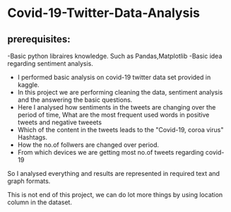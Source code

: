 # Covid-19-Twitter-Data-Analysis

## prerequisites:
 -Basic python libraires knowledge. Such as Pandas,Matplotlib
 -Basic idea regarding sentiment analysis.
- I performed basic analysis on covid-19 twitter data set provided in kaggle.
- In this project we are performing cleaning the data, sentiment analysis and the answering the basic questions.
- Here I analysed how sentiments in the tweets are changing over the period of time, What are the most frequent used words in positive tweets and negative tweeets
- Which of the content in the tweets leads to the "Covid-19, coroa virus" Hashtags.
- How the no.of follwers are changed over period.
- From which devices we are getting most no.of tweets regarding covid-19 

So I analysed everything and results are represented in required text and graph formats. 

This is not end of this project, we can do lot more things by using location column in the dataset.
